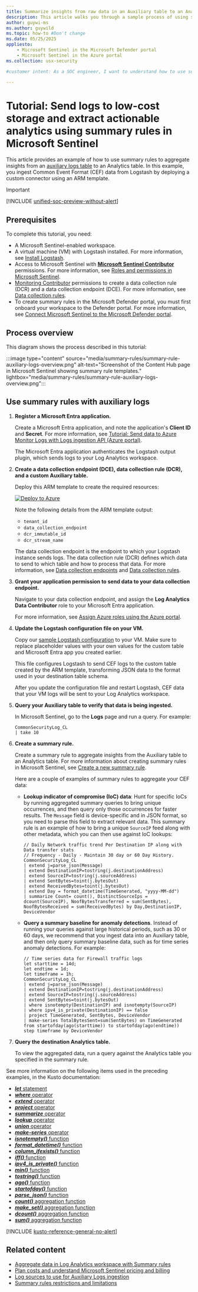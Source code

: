 ```yaml
---
title: Summarize insights from raw data in an Auxiliary table to an Analytics table in Microsoft Sentinel
description: This article walks you through a sample process of using summary rules to extract actionable analytics from verbose logs ingested into low-cost storage.
author: guywi-ms
ms.author: guywild
ms.topic: how-to #Don't change
ms.date: 05/25/2025
appliesto:
    - Microsoft Sentinel in the Microsoft Defender portal
    - Microsoft Sentinel in the Azure portal
ms.collection: usx-security

#customer intent: As a SOC engineer, I want to understand how to use summary rules extract actionable analytics from verbose logs ingested into low-cost storage.

---
```


# Tutorial: Send logs to low-cost storage and extract actionable analytics using summary rules in Microsoft Sentinel

This article provides an example of how to use summary rules to aggregate insights from an [auxiliary logs table](basic-logs-use-cases.md) to an Analytics table. In this example, you ingest Common Event Format (CEF) data from Logstash by deploying a custom connector using an ARM template.

> [!IMPORTANT]
> [!INCLUDE [unified-soc-preview-without-alert](includes/unified-soc-preview-without-alert.md)]
>

## Prerequisites

To complete this tutorial, you need:

- A Microsoft Sentinel-enabled workspace.
- A virtual machine (VM) with Logstash installed. For more information, see [Install Logstash](https://www.elastic.co/guide/en/logstash/current/installing-logstash.html).
- Access to Microsoft Sentinel with [**Microsoft Sentinel Contributor**](../role-based-access-control/built-in-roles.md#microsoft-sentinel-contributor) permissions. For more information, see [Roles and permissions in Microsoft Sentinel](roles.md).
- [Monitoring Contributor](/azure/role-based-access-control/built-in-roles#monitoring-contributor) permissions to create a data collection rule (DCR) and a data collection endpoint (DCE). For more information, see [Data collection rules](/azure/azure-monitor/data-collection/data-collection-rule-overview).
- To create summary rules in the Microsoft Defender portal, you must first onboard your workspace to the Defender portal. For more information, see [Connect Microsoft Sentinel to the Microsoft Defender portal](/microsoft-365/security/defender/microsoft-sentinel-onboard).

## Process overview

This diagram shows the process described in this tutorial:

:::image type="content" source="media/summary-rules/summary-rule-auxiliary-logs-overview.png" alt-text="Screenshot of the Content Hub page in Microsoft Sentinel showing summary rule templates." lightbox="media/summary-rules/summary-rule-auxiliary-logs-overview.png":::

## Use summary rules with auxiliary logs

1. **Register a Microsoft Entra application.**

    Create a Microsoft Entra application, and note the application's **Client ID** and **Secret**. For more information, see [Tutorial: Send data to Azure Monitor Logs with Logs ingestion API (Azure portal)](/azure/azure-monitor/logs/tutorial-logs-ingestion-portal).

    The Microsoft Entra application authenticates the Logstash output plugin, which sends logs to your Log Analytics workspace.


1.  **Create a data collection endpoint (DCE), data collection rule (DCR), and a custom Auxiliary table.** 
    
    Deploy this ARM template to create the required resources:

    [![Deploy to Azure](https://aka.ms/deploytoazurebutton)](https://portal.azure.com/#create/Microsoft.Template/uri/https%3A%2F%2Fraw.githubusercontent.com%2FAzure%2FAzure-Sentinel%2Fmaster%2FDataConnectors%2Fmicrosoft-sentinel-log-analytics-logstash-output-plugin%2Fexamples%2Fauxiliry-logs%2Farm-template%2Fdeploy-dcr-dce-cef-table.json)

    Note the following details from the ARM template output:

    - `tenant_id`
    - `data_collection_endpoint`
    - `dcr_immutable_id`
    - `dcr_stream_name`
    
    The data collection endpoint is the endpoint to which your Logstash instance sends logs. The data collection rule (DCR) defines which data to send to which table and how to process that data. For more information, see [Data collection endpoints](/azure/azure-monitor/data-collection/data-collection-endpoint-overview) and [Data collection rules](/azure/azure-monitor/data-collection/data-collection-rule-overview). 

1. **Grant your application permission to send data to your data collection endpoint.**

    Navigate to your data collection endpoint, and assign the **Log Analytics Data Contributor** role to your Microsoft Entra application. 

    For more information, see [Assign Azure roles using the Azure portal](/azure/role-based-access-control/role-assignments-portal).

1. **Update the Logstash configuration file on your VM.** 

    Copy our [sample Logstash configuration](https://github.com/Azure/Azure-Sentinel/blob/master/DataConnectors/microsoft-sentinel-log-analytics-logstash-output-plugin/examples/auxiliry-logs/config/bronze.conf) to your VM. Make sure to replace placeholder values with your own values for the custom table and Microsoft Entra app you created earlier.

    This file configures Logstash to send CEF logs to the custom table created by the ARM template, transforming JSON data to the format used in your destination table schema. 
    
    After you update the configuration file and restart Logstash, CEF data that your VM logs will be sent to your Log Analytics workspace.

1. **Query your Auxiliary table to verify that data is being ingested.**

    In Microsoft Sentinel, go to the **Logs** page and run a query. For example:

    ```kusto
    CommonSecurityLog_CL
    | take 10
    ```

1. **Create a summary rule.**

    Create a summary rule to aggregate insights from the Auxiliary table to an Analytics table.
    For more information about creating summary rules in Microsoft Sentinel, see [Create a new summary rule](./summary-rules.md#create-a-new-summary-rule).
    
    Here are a couple of examples of summary rules to aggregate your CEF data:

    - **Lookup indicator of compromise (IoC) data**: Hunt for specific IoCs by running aggregated summary queries to bring unique occurrences, and then query only those occurrences for faster results. The `Message` field is device-specific and in JSON format, so you need to parse this field to extract relevant data. This summary rule is an example of how to bring a unique `SourceIP` feed along with other metadata, which you can then use against IoC lookups:

        ```kusto
        // Daily Network traffic trend Per Destination IP along with Data transfer stats 
        // Frequency - Daily - Maintain 30 day or 60 Day History. 
        CommonSecurityLog_CL 
        | extend j=parse_json(Message)
        | extend DestinationIP=tostring(j.destinationAddress)
        | extend SourceIP=tostring(j.sourceAddress)
        | extend SentBytes=toint(j.bytesOut)
        | extend ReceivedBytes=toint(j.bytesOut)
        | extend Day = format_datetime(TimeGenerated, "yyyy-MM-dd") 
        | summarize Count= count(), DistinctSourceIps = dcount(SourceIP), NoofBytesTransferred = sum(SentBytes), NoofBytesReceived = sum(ReceivedBytes) by Day,DestinationIP, DeviceVendor
        ```

    - **Query a summary baseline for anomaly detections**. Instead of running your queries against large historical periods, such as 30 or 60 days, we recommend that you ingest data into an Auxiliary table, and then only query summary baseline data, such as for time series anomaly detections. For example:

        ```kusto
        // Time series data for Firewall traffic logs 
        let starttime = 14d; 
        let endtime = 1d; 
        let timeframe = 1h; 
        CommonSecurityLog_CL 
        | extend j=parse_json(Message)
        | extend DestinationIP=tostring(j.destinationAddress)
        | extend SourceIP=tostring(j.sourceAddress)
        | extend SentBytes=toint(j.bytesOut)
        | where isnotempty(DestinationIP) and isnotempty(SourceIP) 
        | where ipv4_is_private(DestinationIP) == false 
        | project TimeGenerated, SentBytes, DeviceVendor 
        | make-series TotalBytesSent=sum(SentBytes) on TimeGenerated from startofday(ago(starttime)) to startofday(ago(endtime)) step timeframe by DeviceVendor 
        ```

1. **Query the destination Analytics table.**

    To view the aggregated data, run a query against the Analytics table you specified in the summary rule. 


See more information on the following items used in the preceding examples, in the Kusto documentation:
- [***let*** statement](/kusto/query/let-statement?view=microsoft-sentinel&preserve-view=true)
- [***where*** operator](/kusto/query/where-operator?view=microsoft-sentinel&preserve-view=true)
- [***extend*** operator](/kusto/query/extend-operator?view=microsoft-sentinel&preserve-view=true)
- [***project*** operator](/kusto/query/project-operator?view=microsoft-sentinel&preserve-view=true)
- [***summarize*** operator](/kusto/query/summarize-operator?view=microsoft-sentinel&preserve-view=true)
- [***lookup*** operator](/kusto/query/lookup-operator?view=microsoft-sentinel&preserve-view=true)
- [***union*** operator](/kusto/query/union-operator?view=microsoft-sentinel&preserve-view=true)
- [***make-series*** operator](/kusto/query/make-series-operator?view=microsoft-sentinel&preserve-view=true)
- [***isnotempty()*** function](/kusto/query/isnotempty-function?view=microsoft-sentinel&preserve-view=true)
- [***format_datetime()*** function](/kusto/query/format-datetime-function?view=microsoft-sentinel&preserve-view=true)
- [***column_ifexists()*** function](/kusto/query/column-ifexists-function?view=microsoft-sentinel&preserve-view=true)
- [***iff()*** function](/kusto/query/iff-function?view=microsoft-sentinel&preserve-view=true)
- [***ipv4_is_private()*** function](/kusto/query/ipv4-is-private-function?view=microsoft-sentinel&preserve-view=true)
- [***min()*** function](/kusto/query/min-aggregation-function?view=microsoft-sentinel&preserve-view=true)
- [***tostring()*** function](/kusto/query/tostring-function?view=microsoft-sentinel&preserve-view=true)
- [***ago()*** function](/kusto/query/ago-function?view=microsoft-sentinel&preserve-view=true)
- [***startofday()*** function](/kusto/query/startofday-function?view=microsoft-sentinel&preserve-view=true)
- [***parse_json()*** function](/kusto/query/parse-json-function?view=microsoft-sentinel&preserve-view=true)
- [***count()*** aggregation function](/kusto/query/count-aggregation-function?view=microsoft-sentinel&preserve-view=true)
- [***make_set()*** aggregation function](/kusto/query/make-set-aggregation-function?view=microsoft-sentinel&preserve-view=true)
- [***dcount()*** aggregation function](/kusto/query/dcount-aggregation-function?view=microsoft-sentinel&preserve-view=true)
- [***sum()*** aggregation function](/kusto/query/sum-aggregation-function?view=microsoft-sentinel&preserve-view=true)

[!INCLUDE [kusto-reference-general-no-alert](includes/kusto-reference-general-no-alert.md)]

## Related content

- [Aggregate data in Log Analytics workspace with Summary rules](/azure/azure-monitor/logs/summary-rules)
- [Plan costs and understand Microsoft Sentinel pricing and billing](billing.md)
- [Log sources to use for Auxiliary Logs ingestion](basic-logs-use-cases.md)
- [Summary rules restrictions and limitations](/azure/azure-monitor/logs/summary-rules)
